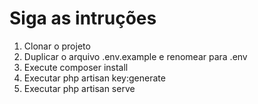 # Siga as intruções

1. Clonar o projeto
2. Duplicar o arquivo .env.example e renomear para .env
3. Execute composer install
4. Executar php artisan key:generate
4. Executar php artisan serve
